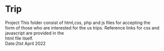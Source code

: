 # Trip
Project 
This folder consist of html,css, php and js files for accepting the form of those who are
interested for the us trips. Reference links for css and javascript are provided in the   
html file itself.   
Date:2tst April 2022      
            
              
                     
            
      
    
       
       
    
